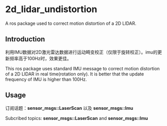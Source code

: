 # 2d_lidar_undistortion
A ros package used to correct motion distortion of a 2D LIDAR.

## Introduction
利用IMU数据对2D激光雷达数据进行运动畸变校正（仅限于旋转校正）。imu的更新频率高于100Hz时，效果更佳。

This ros package uses standard IMU message to correct motion distortion of a 2D LIDAR in real time(rotation only). It is better that the update frequency of IMU is higher than 100Hz.

## Usage
订阅话题：**sensor_msgs::LaserScan** 以及 **sensor_msgs::Imu**

Subcribed topics: **sensor_msgs::LaserScan** and **sensor_msgs::Imu**
